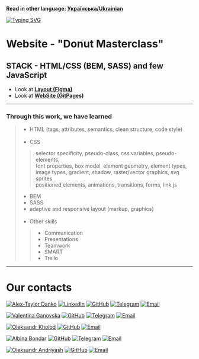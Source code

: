 **Read in other language: [Українська/Ukrainian](README.ua.md)**

 [![Typing SVG](https://readme-typing-svg.herokuapp.com?color=%2336BCF7&lines=This+is+our+first+team+experience)](https://git.io/typing-svg)
# Website - "Donut Masterclass" 
## STACK - HTML/CSS (BEM, SASS) and few JavaScript 

- Look at [**Layout (Figma)**](<https://www.figma.com/file/oTYBECAN79dXy19hzWObO4/Web-Studio-(Version-2.1)?node-id=1%3A3330>)
- Look at [**WebSite (GitPages)**](<https://dankozz1t.github.io/Donut-Masterclass/>)

---
### Through this work, we have learned
> * HTML (tags, attributes, semantics, clean structure, code style) <br/><br/>
> * CSS  <br/>
>> selector specificity, pseudo-class, css variables, pseudo-elements,  <br/>
>> font properties, box model, element geometry, element types,  <br/>
>> image types, gradient, shadow, raster/vector graphics, svg sprites <br/>
>> positioned elements, animations, transitions, forms, link js <br/>
> * BEM  <br/>
> * SASS  <br/>
> * adaptive and responsive layout (markup, graphics)  <br/><br/>
> * Other skills  <br/>
>> * Communication  <br/>
>> * Presentations  <br/>
>> * Teamwork  <br/>
>> * SMART  <br/>
>> * Trello  <br/>
---
# Our contacts
[![Alex-Taylor Danko](https://img.shields.io/badge/TEAM_LEAD-Alex_Taylor_Danko-purple?style=for-the-badge&logo=Contacts&logoColor=white)](#)
[![LinkedIn](https://img.shields.io/badge/LinkedIn-blue?style=for-the-badge&logo=linkedin&logoColor=white)](https://www.linkedin.com/in/dankozz1/)
[![GitHub](https://img.shields.io/badge/GitHub-grey?style=for-the-badge&logo=GitHub&logoColor=white)](https://github.com/dankozz1t)
[![Telegram](https://img.shields.io/badge/Telegram-blue?style=for-the-badge&logo=Telegram&logoColor=white)](https://t.me/dankozz1)
[![Email](https://img.shields.io/badge/alexdankoxxl@gmail.com-%23DD0031.svg?&style=for-the-badge&logo=gmail&logoColor=white)](mailto:alexdankoxxl@gmail.com)

[![Valentina Ganovska](https://img.shields.io/badge/Scrum_Master-Valentina_Ganovska-purple?style=for-the-badge&logo=Contacts&logoColor=white)](#)
[![GitHub](https://img.shields.io/badge/GitHub-grey?style=for-the-badge&logo=GitHub&logoColor=white)](https://github.com/valhanovska)
[![Telegram](https://img.shields.io/badge/Telegram-blue?style=for-the-badge&logo=Telegram&logoColor=white)](https://t.me/ValentynaRFL)
[![Email](https://img.shields.io/badge/val.hanovska@gmail.com-%23DD0031.svg?&style=for-the-badge&logo=gmail&logoColor=white)](mailto:val.hanovska@gmail.com)

[![Oleksandr Kholod](https://img.shields.io/badge/Developer-Oleksandr_Kholod-purple?style=for-the-badge&logo=Contacts&logoColor=white)](#)
[![GitHub](https://img.shields.io/badge/GitHub-grey?style=for-the-badge&logo=GitHub&logoColor=white)](https://github.com/OVKholod)
[![Email](https://img.shields.io/badge/avxolod@gmail.com-%23DD0031.svg?&style=for-the-badge&logo=gmail&logoColor=white)](mailto:avxolod@gmail.com)

[![Albina Bondar](https://img.shields.io/badge/Developer-Albina_Bondar-purple?style=for-the-badge&logo=Contacts&logoColor=white)](#)
[![GitHub](https://img.shields.io/badge/GitHub-grey?style=for-the-badge&logo=GitHub&logoColor=white)](https://github.com/binechka)
[![Telegram](https://img.shields.io/badge/Telegram-blue?style=for-the-badge&logo=Telegram&logoColor=white)](https://t.me/binechka)
[![Email](https://img.shields.io/badge/albinabondar2019@gmail.com-%23DD0031.svg?&style=for-the-badge&logo=gmail&logoColor=white)](mailto:albinabondar2019@gmail.com)

[![Oleksandr Andriyash](https://img.shields.io/badge/Developer-Oleksandr_Andriyash-purple?style=for-the-badge&logo=Contacts&logoColor=white)](#)
[![GitHub](https://img.shields.io/badge/GitHub-grey?style=for-the-badge&logo=GitHub&logoColor=white)](https://github.com/AlexIaInder)
[![Email](https://img.shields.io/badge/olexandr.andriyash@gmail.com-%23DD0031.svg?&style=for-the-badge&logo=gmail&logoColor=white)](mailto:olexandr.andriyash@gmail.com)
